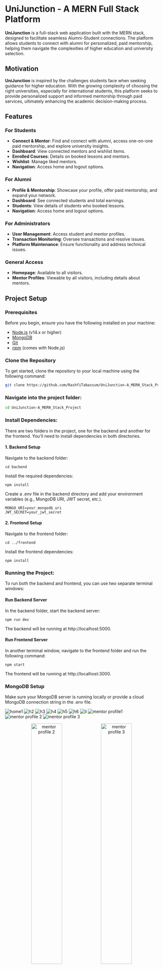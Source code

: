 
# UniJunction - A MERN Full Stack Platform

**UniJunction** is a full-stack web application built with the MERN stack, designed to facilitate seamless Alumni-Student connections. The platform allows students to connect with alumni for personalized, paid mentorship, helping them navigate the complexities of higher education and university selection.

## Motivation

**UniJunction** is inspired by the challenges students face when seeking guidance for higher education. With the growing complexity of choosing the right universities, especially for international students, this platform seeks to provide personalized support and informed mentorship through paid services, ultimately enhancing the academic decision-making process.


## Features

### For Students
- **Connect & Mentor**: Find and connect with alumni, access one-on-one paid mentorship, and explore university insights.
- **Dashboard**: View connected mentors and wishlist items.
- **Enrolled Courses**: Details on booked lessons and mentors.
- **Wishlist**: Manage liked mentors.
- **Navigation**: Access home and logout options.

### For Alumni
- **Profile & Mentorship**: Showcase your profile, offer paid mentorship, and expand your network.
- **Dashboard**: See connected students and total earnings.
- **Students**: View details of students who booked lessons.
- **Navigation**: Access home and logout options.

### For Administrators
- **User Management**: Access student and mentor profiles.
- **Transaction Monitoring**: Oversee transactions and resolve issues.
- **Platform Maintenance**: Ensure functionality and address technical issues.

### General Access
- **Homepage**: Available to all visitors.
- **Mentor Profiles**: Viewable by all visitors, including details about mentors.

## Project Setup

### Prerequisites

Before you begin, ensure you have the following installed on your machine:

- [Node.js](https://nodejs.org/) (v14.x or higher)
- [MongoDB](https://www.mongodb.com/try/download/community)
- [Git](https://git-scm.com/)
- [npm](https://www.npmjs.com/) (comes with Node.js)

### Clone the Repository

To get started, clone the repository to your local machine using the following command:

```bash
git clone https://github.com/RashfiTabassum/UniJunction-A_MERN_Stack_Project.git
```

### Navigate into the project folder:

```bash
cd UniJunction-A_MERN_Stack_Project
```

### Install Dependencies:

There are two folders in the project, one for the backend and another for the frontend. You'll need to install dependencies in both directories.

#### 1. Backend Setup
Navigate to the backend folder:
```
cd backend

```
Install the required dependencies:
```
npm install

```
Create a .env file in the backend directory and add your environment variables (e.g., MongoDB URI, JWT secret, etc.).
```
MONGO_URI=your_mongodb_uri
JWT_SECRET=your_jwt_secret

```

#### 2. Frontend Setup
Navigate to the frontend folder:
```
cd ../frontend
```
Install the frontend dependencies:
```
npm install
```
### Running the Project:
To run both the backend and frontend, you can use two separate terminal windows:

#### Run Backend Server
In the backend folder, start the backend server:

```
npm run dev
```
The backend will be running at http://localhost:5000.

#### Run Frontend Server
In another terminal window, navigate to the frontend folder and run the following command:

```
npm start
```
The frontend will be running at http://localhost:3000.

### MongoDB Setup

Make sure your MongoDB server is running locally or provide a cloud MongoDB connection string in the .env file.

![home1](https://github.com/user-attachments/assets/5da4c06b-e77b-4129-be79-65484cbabf3d)
![h2](https://github.com/user-attachments/assets/c025b7ea-7eed-41b6-952f-c8b6e58e4a43)
![h3](https://github.com/user-attachments/assets/011abf52-3dc7-405f-84f4-9024b7061c4b)
![h4](https://github.com/user-attachments/assets/458e2e03-f869-462e-b2c7-31cf034f769f)
![h5](https://github.com/user-attachments/assets/67504558-bf2c-4d6a-8884-c9db133c7d45)
![h6](https://github.com/user-attachments/assets/da72ef3e-6c71-44ba-802e-63c5121c25fb)
![li](https://github.com/user-attachments/assets/f76011b0-6a02-4bf2-ad8c-390cbc20aba0)
![mentor profile1](https://github.com/user-attachments/assets/3a8b59df-72b6-4754-86a9-3cff86f478d4)
![mentor profile 2](https://github.com/user-attachments/assets/ced40e6b-f6f0-4024-8bb5-5143e5d60988)
![mentor profile 3](https://github.com/user-attachments/assets/8c527e69-c286-436f-8512-c6a0ffa81e36)

<p align="center">
  <img src="https://github.com/user-attachments/assets/ced40e6b-f6f0-4024-8bb5-5143e5d60988" alt="mentor profile 2" width="45%" />
  <img src="https://github.com/user-attachments/assets/8c527e69-c286-436f-8512-c6a0ffa81e36" alt="mentor profile 3" width="45%" />
</p>




